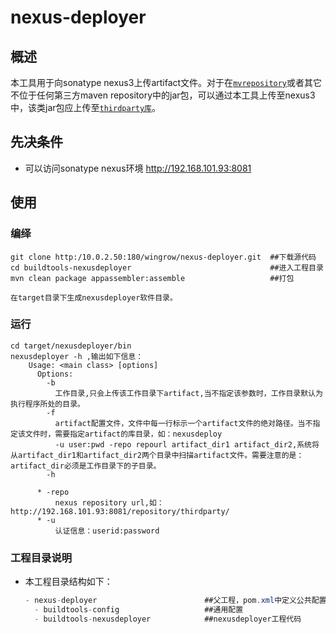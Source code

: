 # nexus-deployer
## 概述

本工具用于向sonatype nexus3上传artifact文件。对于在[`mvrepository`](http://mvnrepository.com/)或者其它不位于任何第三方maven repository中的jar包，可以通过本工具上传至nexus3中，该类jar包应上传至[`thirdparty库`](http://192.168.101.93:8081/repository/thirdparty/)。

## 先决条件

* 可以访问sonatype nexus环境 http://192.168.101.93:8081

## 使用

### 编绎

    git clone http:/10.0.2.50:180/wingrow/nexus-deployer.git  ##下载源代码
    cd buildtools-nexusdeployer                               ##进入工程目录
    mvn clean package appassembler:assemble                   ##打包

    在target目录下生成nexusdeployer软件目录。

### 运行
	
	cd target/nexusdeployer/bin                               
	nexusdeployer -h ,输出如下信息：
		Usage: <main class> [options]
		  Options:
		    -b
		      工作目录,只会上传该工作目录下artifact,当不指定该参数时，工作目录默认为执行程序所处的目录。
		    -f
		      artifact配置文件，文件中每一行标示一个artifact文件的绝对路径。当不指定该文件时，需要指定artifact的库目录，如：nexusdeploy
		      -u user:pwd -repo repourl artifact_dir1 artifact_dir2,系统将从artifact_dir1和artifact_dir2两个目录中扫描artifact文件。需要注意的是：artifact_dir必须是工作目录下的子目录。
		    -h

		  * -repo
		      nexus repository url,如：http://192.168.101.93:8081/repository/thirdparty/
		  * -u
		      认证信息：userid:password

### 工程目录说明
* 本工程目录结构如下：

    ```java
    - nexus-deployer                        ##父工程，pom.xml中定义公共配置
      - buildtools-config                   ##通用配置
      - buildtools-nexusdeployer            ##nexusdeployer工程代码
    ```
